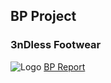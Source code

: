 ## BP Project
### 3nDless Footwear
![Logo]()
[BP Report](https://yourusername.github.io/yourBPReport.pdf) 
